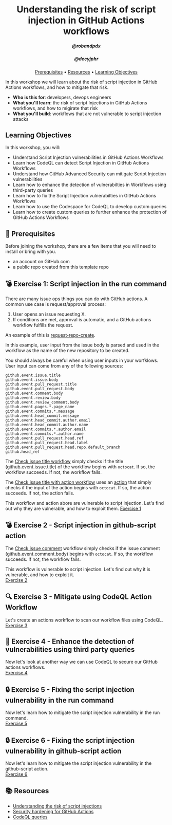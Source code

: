 <h1 align="center">Understanding the risk of script injection in GitHub Actions workflows</h1>
<h5 align="center">@robandpdx</h5>
<h5 align="center">@decyjphr</h5>

<p align="center">
  <a href="#mega-prerequisites">Prerequisites</a> •  
  <a href="#books-resources">Resources</a> •
  <a href="#learning-objectives">Learning Objectives</a>
</p>

In this workshop we will learn about the risk of script injection in GitHub Actions workflows, and how to mitigate that risk.  

- **Who is this for**: developers, devops engineers
- **What you'll learn**: the risk of script Injections in GitHub Actions workflows, and how to migirate that risk
- **What you'll build**: workflows that are not vulnerable to script injection attacks

## Learning Objectives

In this workshop, you will:

  - Understand Script Injection vulnerabilities in GitHub Actions Workflows
  - Learn how CodeQL can detect Script Injection in GitHub Actions Workflows
  - Understand how GitHub Advanced Security can mitigate Script Injection vulnerabilities
  - Learn how to enhance the detection of vulnerabilties in Workflows using third-party queries
  - Learn how to fix the Script Injection vulnerabilties in GitHub Actions Workflows
  - Learn how to use the Codespace for CodeQL to develop custom queries
  - Learn how to create custom queries to further enhance the protection of GitHub Actions Workflows 

## :mega: Prerequisites
Before joining the workshop, there are a few items that you will need to install or bring with you.
- an account on GitHub.com
- a public repo created from this template repo

## :bomb: Exercise 1: Script injection in the run command

There are many issue ops things you can do with GitHub actions. A common use case is request/approval process:
1. User opens an issue requesting X.
2. If conditions are met, approval is automatic, and a GitHub actions workflow fulfills the request.

An example of this is [request-repo-create](https://github.com/robandpdx/request-repo-create).  

In this example, user input from the issue body is parsed and used in the workflow as the name of the new repository to be created.  

You should always be careful when using user inputs in your worfklows. User input can come from any of the following sources:
```
github.event.issue.title  
github.event.issue.body  
github.event.pull_request.title  
github.event.pull_request.body  
github.event.comment.body  
github.event.review.body  
github.event.review_comment.body  
github.event.pages.*.page_name  
github.event.commits.*.message  
github.event.head_commit.message  
github.event.head_commit.author.email  
github.event.head_commit.author.name  
github.event.commits.*.author.email  
github.event.commits.*.author.name  
github.event.pull_request.head.ref  
github.event.pull_request.head.label  
github.event.pull_request.head.repo.default_branch  
github.head_ref  
```
The [Check issue title workflow](.github/workflows/check-issue-title.yml) simply checks if the title (github.event.issue.title) of the workflow begins with `octocat`. If so, the workflow succeeds. If not, the workflow fails.  

The [Check issue title with action workflow](.github/workflows/check-issue-title-with-action.yml) uses an [action](.github/actions/check-issue-title-action/action.yml) that simply checks if the input of the action begins with `octocat`. If so, the action succeeds. If not, the action fails.  

This workflow and action abore are vulnerable to script injection. Let's find out why they are vulnerable, and how to exploit them.
[Exercise 1](./exercises/exercise-1.md)  

## :bomb: Exercise 2 - Script injection in github-script action

The [Check issue comment](.github/workflows/check-issue-comment.yml) workflow simply checks if the issue comment (github.event.comment.body) begins with `octocat`. If so, the workflow succeeds. If not, the workflow fails.  

This workflow is vulnerable to script injection. Let's find out why it is vulnerable, and how to exploit it.  
[Exercise 2](./exercises/exercise-2.md)  

## :mag: Exercise 3 - Mitigate using CodeQL Action Workflow

Let's create an actions workflow to scan our workflow files using CodeQL.  
[Exercise 3](./exercises/exercise-3.md)  

## :european_castle: Exercise 4 - Enhance the detection of vulnerabilities using third party queries

Now let's look at another way we can use CodeQL to secure our GitHub actions workflows.  
[Exercise 4](./exercises/exercise-4.md)  

## :lock: Exercise 5 - Fixing the script injection vulnerability in the run command

Now let's learn how to mitigate the script injection vulnerability in the run command.  
[Exercise 5](./exercises/exercise-5.md)

## :lock: Exercise 6 - Fixing the script injection vulnerability in github-script action

Now let's learn how to mitigate the script injection vulnerability in the github-script action.  
[Exercise 6](./exercises/exercise-6.md)

## :books: Resources
- [Understanding the risk of script injections](https://docs.github.com/en/actions/security-guides/security-hardening-for-github-actions#understanding-the-risk-of-script-injections)
- [Security hardening for GitHub Actions](https://docs.github.com/en/enterprise-cloud@latest/actions/security-guides/security-hardening-for-github-actions)  
- [CodeQL queries](https://github.com/advanced-security/codeql-queries/)  
